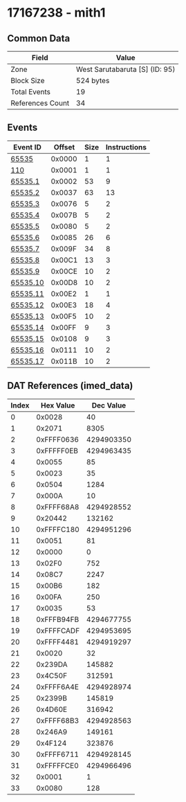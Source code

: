 # 17167238 - mith1

## Common Data

| Field            | Value                          |
|------------------|--------------------------------|
| Zone             | West Sarutabaruta [S] (ID: 95) |
| Block Size       | 524 bytes                      |
| Total Events     | 19                             |
| References Count | 34                             |

## Events

| Event ID                  | Offset   |   Size |   Instructions |
|---------------------------|----------|--------|----------------|
| [65535](./65535.md)       | 0x0000   |      1 |              1 |
| [110](./110.md)           | 0x0001   |      1 |              1 |
| [65535.1](./65535.1.md)   | 0x0002   |     53 |              9 |
| [65535.2](./65535.2.md)   | 0x0037   |     63 |             13 |
| [65535.3](./65535.3.md)   | 0x0076   |      5 |              2 |
| [65535.4](./65535.4.md)   | 0x007B   |      5 |              2 |
| [65535.5](./65535.5.md)   | 0x0080   |      5 |              2 |
| [65535.6](./65535.6.md)   | 0x0085   |     26 |              6 |
| [65535.7](./65535.7.md)   | 0x009F   |     34 |              8 |
| [65535.8](./65535.8.md)   | 0x00C1   |     13 |              3 |
| [65535.9](./65535.9.md)   | 0x00CE   |     10 |              2 |
| [65535.10](./65535.10.md) | 0x00D8   |     10 |              2 |
| [65535.11](./65535.11.md) | 0x00E2   |      1 |              1 |
| [65535.12](./65535.12.md) | 0x00E3   |     18 |              4 |
| [65535.13](./65535.13.md) | 0x00F5   |     10 |              2 |
| [65535.14](./65535.14.md) | 0x00FF   |      9 |              3 |
| [65535.15](./65535.15.md) | 0x0108   |      9 |              3 |
| [65535.16](./65535.16.md) | 0x0111   |     10 |              2 |
| [65535.17](./65535.17.md) | 0x011B   |     10 |              2 |

## DAT References (imed_data)

|   Index | Hex Value   |   Dec Value |
|---------|-------------|-------------|
|       0 | 0x0028      |          40 |
|       1 | 0x2071      |        8305 |
|       2 | 0xFFFF0636  |  4294903350 |
|       3 | 0xFFFFF0EB  |  4294963435 |
|       4 | 0x0055      |          85 |
|       5 | 0x0023      |          35 |
|       6 | 0x0504      |        1284 |
|       7 | 0x000A      |          10 |
|       8 | 0xFFFF68A8  |  4294928552 |
|       9 | 0x20442     |      132162 |
|      10 | 0xFFFFC180  |  4294951296 |
|      11 | 0x0051      |          81 |
|      12 | 0x0000      |           0 |
|      13 | 0x02F0      |         752 |
|      14 | 0x08C7      |        2247 |
|      15 | 0x00B6      |         182 |
|      16 | 0x00FA      |         250 |
|      17 | 0x0035      |          53 |
|      18 | 0xFFFB94FB  |  4294677755 |
|      19 | 0xFFFFCADF  |  4294953695 |
|      20 | 0xFFFF4481  |  4294919297 |
|      21 | 0x0020      |          32 |
|      22 | 0x239DA     |      145882 |
|      23 | 0x4C50F     |      312591 |
|      24 | 0xFFFF6A4E  |  4294928974 |
|      25 | 0x2399B     |      145819 |
|      26 | 0x4D60E     |      316942 |
|      27 | 0xFFFF68B3  |  4294928563 |
|      28 | 0x246A9     |      149161 |
|      29 | 0x4F124     |      323876 |
|      30 | 0xFFFF6711  |  4294928145 |
|      31 | 0xFFFFFCE0  |  4294966496 |
|      32 | 0x0001      |           1 |
|      33 | 0x0080      |         128 |
